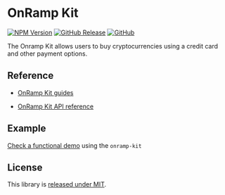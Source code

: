 # OnRamp Kit

[![NPM Version](https://badge.fury.io/js/%40safe-global%2Fonramp-kit.svg)](https://badge.fury.io/js/%40safe-global%2Fonramp-kit)
[![GitHub Release](https://img.shields.io/github/release/safe-global/safe-core-sdk.svg?style=flat)](https://github.com/safe-global/safe-core-sdk/releases)
[![GitHub](https://img.shields.io/github/license/safe-global/safe-core-sdk)](https://github.com/safe-global/safe-core-sdk/blob/main/LICENSE.md)

The Onramp Kit allows users to buy cryptocurrencies using a credit card and other payment options.

## Reference

- [OnRamp Kit guides](https://docs.safe.global/learn/safe-core-account-abstraction-sdk/onramp-kit)

- [OnRamp Kit API reference](https://docs.safe.global/reference/safe-core-sdk/onramp-kit)

## Example

[Check a functional demo](https://github.com/safe-global/safe-core-sdk/tree/main/packages/onramp-kit/example) using the `onramp-kit`

## License

This library is [released under MIT](https://github.com/safe-global/safe-core-sdk/blob/main/LICENSE.md).
